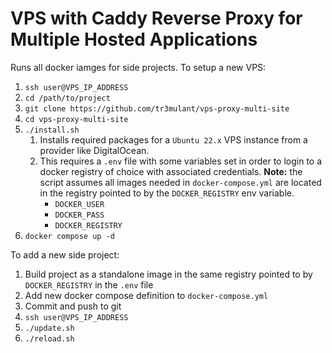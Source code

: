 # VPS with Caddy Reverse Proxy for Multiple Hosted Applications

Runs all docker iamges for side projects. To setup a new VPS:

1. `ssh user@VPS_IP_ADDRESS`
2. `cd /path/to/project`
3. `git clone https://github.com/tr3mulant/vps-proxy-multi-site`
4. `cd vps-proxy-multi-site`
5. `./install.sh`
   1. Installs required packages for a `Ubuntu 22.x` VPS instance from a provider like DigitalOcean.
   2. This requires a `.env` file with some variables set in order to login to a docker registry of choice with associated credentials. **Note:** the script assumes all images needed in `docker-compose.yml` are located in the registry pointed to by the `DOCKER_REGISTRY` env variable.
      - `DOCKER_USER`
      - `DOCKER_PASS`
      - `DOCKER_REGISTRY`
6. `docker compose up -d`

To add a new side project:

1. Build project as a standalone image in the same registry pointed to by `DOCKER_REGISTRY` in the `.env` file
2. Add new docker compose definition to `docker-compose.yml`
3. Commit and push to git
4. `ssh user@VPS_IP_ADDRESS`
5. `./update.sh`
6. `./reload.sh`
